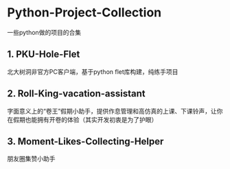 # Python-Project-Collection

一些python做的项目的合集

## 1. PKU-Hole-Flet

北大树洞非官方PC客户端，基于python flet库构建，纯练手项目

## 2. Roll-King-vacation-assistant

字面意义上的“卷王”假期小助手，提供作息管理和高仿真的上课、下课铃声，让你在假期也能拥有开卷的体验（其实开发初衷是为了护眼）

## 3. Moment-Likes-Collecting-Helper

朋友圈集赞小助手

